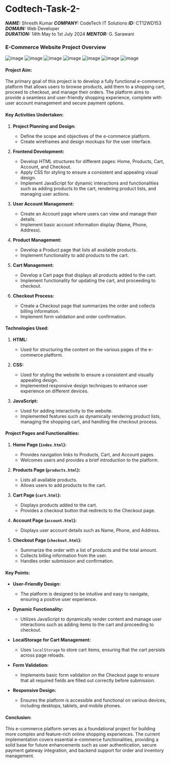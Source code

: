 # Codtech-Task-2-
_**NAME:**_ Shresth Kumar 
_**COMPANY:**_ CodeTech IT Solutions 
_**ID:**_ CT12WD153
_**DOMAIN:**_ Web Developer  
_**DURATION:**_ 14th May to 1st July 2024 
_**MENTOR:**_ G. Sarawani 



### **E-Commerce Website Project Overview**

![image](https://github.com/ShresthTheStudent/Codtech-Task-2-/assets/100932946/0c2a121a-9ddd-4bf4-81d4-6d0c3879d804)
![image](https://github.com/ShresthTheStudent/Codtech-Task-2-/assets/100932946/f9dfe1ba-8a31-4a1f-8678-54b687ddfc09)
![image](https://github.com/ShresthTheStudent/Codtech-Task-2-/assets/100932946/d7fef4b7-8ba1-410e-88c9-a1899ead10a0)
![image](https://github.com/ShresthTheStudent/Codtech-Task-2-/assets/100932946/1491978b-683b-4044-9916-f07e4f9c5d1d)
![image](https://github.com/ShresthTheStudent/Codtech-Task-2-/assets/100932946/ec715192-a0d7-4ae4-9fb8-1f1c61d9c466)
![image](https://github.com/ShresthTheStudent/Codtech-Task-2-/assets/100932946/8013e2b2-10ff-4dc4-91f4-352eef7bbbca)
![image](https://github.com/ShresthTheStudent/Codtech-Task-2-/assets/100932946/012639fa-f257-429c-8a79-dabb4b878532)




#### Project Aim:
The primary goal of this project is to develop a fully functional e-commerce platform that allows users to browse products, add them to a shopping cart, proceed to checkout, and manage their orders. The platform aims to provide a seamless and user-friendly shopping experience, complete with user account management and secure payment options.

#### Key Activities Undertaken:

1. **Project Planning and Design:**
   - Define the scope and objectives of the e-commerce platform.
   - Create wireframes and design mockups for the user interface.

2. **Frontend Development:**
   - Develop HTML structures for different pages: Home, Products, Cart, Account, and Checkout.
   - Apply CSS for styling to ensure a consistent and appealing visual design.
   - Implement JavaScript for dynamic interactions and functionalities such as adding products to the cart, rendering product lists, and managing user actions.

3. **User Account Management:**
   - Create an Account page where users can view and manage their details.
   - Implement basic account information display (Name, Phone, Address).

4. **Product Management:**
   - Develop a Product page that lists all available products.
   - Implement functionality to add products to the cart.

5. **Cart Management:**
   - Develop a Cart page that displays all products added to the cart.
   - Implement functionality for updating the cart, and proceeding to checkout.

6. **Checkout Process:**
   - Create a Checkout page that summarizes the order and collects billing information.
   - Implement form validation and order confirmation.

#### Technologies Used:

1. **HTML:**
   - Used for structuring the content on the various pages of the e-commerce platform.

2. **CSS:**
   - Used for styling the website to ensure a consistent and visually appealing design.
   - Implemented responsive design techniques to enhance user experience on different devices.

3. **JavaScript:**
   - Used for adding interactivity to the website.
   - Implemented features such as dynamically rendering product lists, managing the shopping cart, and handling the checkout process.

#### Project Pages and Functionalities:

1. **Home Page (`index.html`):**
   - Provides navigation links to Products, Cart, and Account pages.
   - Welcomes users and provides a brief introduction to the platform.

2. **Products Page (`products.html`):**
   - Lists all available products.
   - Allows users to add products to the cart.

3. **Cart Page (`cart.html`):**
   - Displays products added to the cart.
   - Provides a checkout button that redirects to the Checkout page.

4. **Account Page (`account.html`):**
   - Displays user account details such as Name, Phone, and Address.

5. **Checkout Page (`checkout.html`):**
   - Summarize the order with a list of products and the total amount.
   - Collects billing information from the user.
   - Handles order submission and confirmation.

#### Key Points:

- **User-Friendly Design:**
  - The platform is designed to be intuitive and easy to navigate, ensuring a positive user experience.
  
- **Dynamic Functionality:**
  - Utilizes JavaScript to dynamically render content and manage user interactions such as adding items to the cart and proceeding to checkout.
  
- **LocalStorage for Cart Management:**
  - Uses `localStorage` to store cart items, ensuring that the cart persists across page reloads.

- **Form Validation:**
  - Implements basic form validation on the Checkout page to ensure that all required fields are filled out correctly before submission.

- **Responsive Design:**
  - Ensures the platform is accessible and functional on various devices, including desktops, tablets, and mobile phones.

#### Conclusion:
This e-commerce platform serves as a foundational project for building more complex and feature-rich online shopping experiences. The current implementation covers essential e-commerce functionalities, providing a solid base for future enhancements such as user authentication, secure payment gateway integration, and backend support for order and inventory management.
